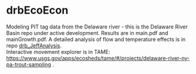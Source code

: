 # drbEcoEcon
Modeling PIT tag data from the Delaware river - this is the Delaware River Basin repo under active development. Results are in main.pdf and mainGrowth.pdf. A detailed analysis of flow and temperature effects is in repo [drb_JeffAnalysis](https://github.com/walkerjeffd/sheds-des).  
Interactive movement explorer is in TAME: https://www.usgs.gov/apps/ecosheds/tame/#/projects/delaware-river-ny-pa-trout-sampling .

